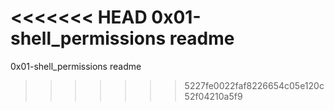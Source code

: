 <<<<<<< HEAD
0x01-shell_permissions readme
=======
0x01-shell_permissions readme 
>>>>>>> 5227fe0022faf8226654c05e120c52f04210a5f9
